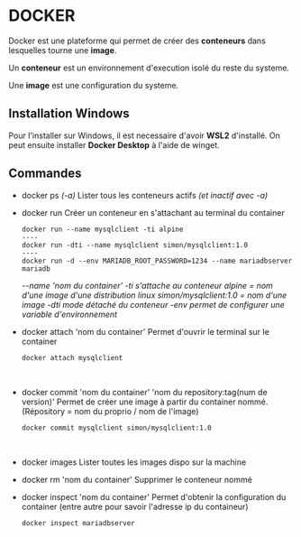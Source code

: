 # DOCKER

Docker est une plateforme qui permet de créer des **conteneurs** dans lesquelles tourne une **image**.

Un **conteneur** est un environnement d'execution isolé du reste du systeme.

Une **image** est une configuration du systeme.

## Installation Windows

Pour l'installer sur Windows, il est necessaire d'avoir **WSL2** d'installé.
On peut ensuite installer **Docker Desktop** à l'aide de winget.

## Commandes

- docker ps *(-a)*
    Lister tous les conteneurs actifs *(et inactif avec -a)*
    <br>

- docker run 
    Créer un conteneur en s'attachant au terminal du container
    ``` 
    docker run --name mysqlclient -ti alpine
    ----
    docker run -dti --name mysqlclient simon/mysqlclient:1.0
    ----
    docker run -d --env MARIADB_ROOT_PASSWORD=1234 --name mariadbserver mariadb
    ```

    *--name 'nom du container'*
    *-ti s'attache au conteneur*
    *alpine = nom d'une image d'une distribution linux*
    *simon/mysqlclient:1.0 = nom d'une image*
    *-dti mode détaché du conteneur*
    *-env permet de configurer une variable d'environnement*
    <br>

- docker attach 'nom du container'
    Permet d'ouvrir le terminal sur le container
    ```
    docker attach mysqlclient
    ```
    <br>

- docker commit 'nom du container' 'nom du repository:tag(num de version)'
    Permet de créer une image à partir du container nommé.
    (Répository = nom du proprio / nom de l'image)   
    ```
    docker commit mysqlclient simon/mysqlclient:1.0 
    ```
    <br>

- docker images
    Lister toutes les images dispo sur la machine
    <br>

- docker rm 'nom du container'
    Supprimer le conteneur nommé
    <br>

- docker inspect 'nom du container'
    Permet d'obtenir la configuration du container (entre autre pour savoir l'adresse ip du containeur)
    ```
    docker inspect mariadbserver
    ```


